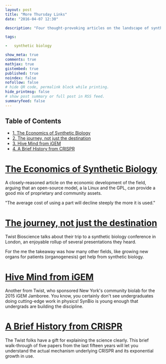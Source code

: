 ```yaml
---
layout: post
title: "More Thursday Links"
date: "2016-04-07 12:30"

description: "Four thought-provoking articles on the landscape of synthetic biology."

tags:

-   synthetic biology

show_meta: true
comments: true
mathjax: true
gistembed: true
published: true
noindex: false
nofollow: false
# hide QR code, permalink block while printing.
hide_printmsg: false
# show post summary or full post in RSS feed.
summaryfeed: false
---
```


<div id="table-of-contents">
<h2>Table of Contents</h2>
<div id="text-table-of-contents">
<ul>
<li><a href="#orgheadline1">1. The Economics of Synthetic Biology</a></li>
<li><a href="#orgheadline2">2. The journey, not just the destination</a></li>
<li><a href="#orgheadline3">3. Hive Mind from iGEM</a></li>
<li><a href="#orgheadline4">4. A Brief History from CRISPR</a></li>
</ul>
</div>
</div>


# [The Economics of Synthetic Biology](http://www.ncbi.nlm.nih.gov/pmc/articles/PMC1911203/)<a id="orgheadline1"></a>

A closely-reasoned article on the economic development of the field, arguing
that an open-source model, a la Linux and the GPL, can provide a good mix of
proprietary and community assets. 

"The average cost of using a part will decline steeply the more it is used."

# [The journey, not just the destination](https://www.twistbioscience.com/its-about-the-journey-not-just-the-destination/)<a id="orgheadline2"></a>

Twist Bioscience talks about their trip to a synthetic biology conference in London,
an enjoyable rollup of several presentations they heard.

For the me the takeaway was how many other fields, like growing new organs for 
patients (organogenesis) get help from synthetic biology.

# [Hive Mind from iGEM](https://www.twistbioscience.com/igem/)<a id="orgheadline3"></a>

Another from Twist, who sponsored New York's community biolab for the 2015 iGEM Jamboree.
You know, you certainly don't see undergraduates doing cutting-edge work in physics!
SynBio is young enough that undergrads are building the discipline.

# [A Brief History from CRISPR](https://www.twistbioscience.com/crispr-part-1-a-brief-history-of-crispr/)<a id="orgheadline4"></a>

The Twist folks have a gift for explaining the science clearly. This brief walk-through
of five papers from the last fifteen years will let you understand the actual mechanism
underlying CRISPR and its exponential growth in use.
